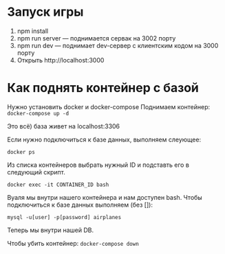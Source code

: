 # Запуск игры

1. npm install
2. npm run server — поднимается сервак на 3002 порту
3. npm run dev — поднимает dev-сервер с клиентским кодом на 3000 порту
4. Открыть http://localhost:3000

# Как поднять контейнер с базой

Нужно установить docker и docker-compose
Поднимаем контейнер:
`docker-compose up -d`

Это всё) база живет на localhost:3306

Если нужно подключиться к базе данных, выполняем слеующее:

`docker ps`

Из списка контейнеров выбрать нужный ID и подставть его в следующий скрипт.

`docker exec -it CONTAINER_ID bash`

Вуаля мы внутри нашего контейнера и нам доступен bash.
Чтобы подключиться к базе данных выполняем (без []):

`mysql -u[user] -p[password] airplanes`

Теперь мы внутри нашей DB.

Чтобы убить контейнер:
`docker-compose down`
